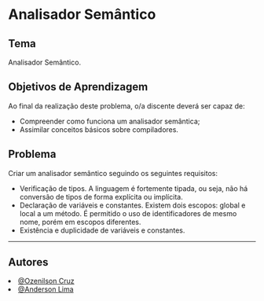 # Analisador Semântico

<!-- <details>
<summary>Texto do Problema</summary>
---
-->

## Tema

Analisador Semântico.

## Objetivos de Aprendizagem

Ao final da realização deste problema, o/a discente deverá ser capaz de:

- Compreender como funciona um analisador semântica;
- Assimilar conceitos básicos sobre compiladores.

## Problema

Criar um analisador semântico seguindo os seguintes requisitos:

- Verificação de tipos. A linguagem é fortemente tipada, ou seja, não há conversão de tipos de forma explícita ou implícita.
- Declaração de variáveis e constantes. Existem dois escopos: global e local a um método. É permitido o uso de identificadores de mesmo nome, porém em escopos diferentes.
- Existência e duplicidade de variáveis e constantes.

---
<!-- </details> --->

## Autores

<div align="justify">
    <li><a href="https://github.com/ozenilsoncruz">@Ozenilson Cruz</a></li>  
    <li><a href="https://github.com/andersonlima7">@Anderson Lima</a></li>
</div>


